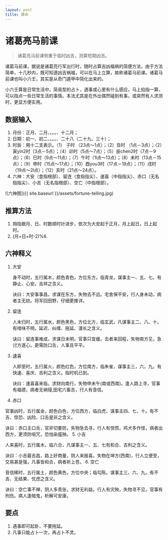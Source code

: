 ```yaml
---
layout: post
title: 算命
---
```


# 诸葛亮马前课

>诸葛亮马前课侧重于临时凶吉，测算短期凶吉。

诸葛马前课，据说是诸葛亮行军出行时，随时占算吉凶福祸的简便方法，由于方法简单，十几秒内，既可知道凶吉祸福，可以在马上立算，故称诸葛马前课。诸葛马前课也叫小六壬，其实是从奇门遁甲中简化出来的。

小六壬算是日常生活中，简易型的占卜，遇事或心里有什么感应，马上掐指一算，可以指点一些日常生活的事情。本法尤其是在外出偶然碰到有事，或突然有人求测时，更显方便实用。

## 数据输入

1. 月份：正月、二月、。。。、十二月；
2. 日期：初一、初二、。。。、二十八（二十九、三十）；
3. 时辰：用十二支表示。（1） 子时 （23点～1点）；（2）丑时 （1点－3点）；（2）寅yin2时（3点－5点）；（4）卯时（5点～7点）；（5）辰chen2时（7点－9点）；（6）巳时（9点～11点）；（7）午时（1l点～13点）；（8）未时（13点－15点）；（9）申时（15点～17点）；（10）酉you3时（17点－19点）；（11）戌时（19点～2l点）；（12）亥时（21点～24点）。
4. 六神：大安（食指根部）、留连（食指指尖）、速喜（中指指尖）、赤口（无名指指尖）、小吉（无名指根部）、空亡（中指根部）。

![六神图]({{ site.baseurl }}/assets/fortune-telling.jpg)

## 推算方法

1. 拇指据月、日、时数顺时针进步，依次为大安起于正月，月上起日，日上起时。
2. (月+日+时-2)%6.

## 六神释义

1. 大安

   身不动时，五行属木，颜色青色，方位东方。临青龙，谋事主一、五、七。有静止、心安。吉祥之含义。

   诀曰：大安事事昌，求谋在东方，失物去不远。宅舍保平安，行人身未动，病者主无妨。将军回田野，仔细更推详。
2. 留连

   人未归时，五行属水，颜色黑色，方位北方，临玄武，凡谋事主二、八、十。有喑味不明，延迟、纠缠、拖延、漫长之含义。

   诀曰：留连事难成，求谋日未明，官事只宜缓。去者来回程，失物南方见，急讨方遂心。更需防口舌，人事且平平。
3. 速喜

   人即至时，五行属火，颜色红色，方位南方，临朱雀，谋事主三，六，九。有快速、喜庆、吉利之含义。指时机已到。

   诀曰：速喜喜来临，求财向南行，失物申未午(南或西南)。逢人路上寻，官事有福德，病者无祸侵,田宅六畜吉，行人有音信。
 4. 赤口

   官事凶时，五行属金，颜色白色，方位西方，临白虎，谋事主四、七，十。有不吉、惊恐、凶险、口舌是非之含义。

   诀曰：赤口主口舌，官非切要防，失物急去寻，行人有惊慌，鸡犬多作怪，病者出西方，更须防咀咒，恐怕染瘟殃。
5. 小吉

   人来喜时，五行属木，临六合，凡谋事主一、五、七有和合、吉利之含义。

   诀曰：小吉最吉昌，路上好商量，阴人来报喜。失物在坤方(西南)，行人立便至，交易甚是强，凡事皆和合，病者祈上苍。
6. 空亡

   音信稀时，五行属土，颜色黄色，方位中央；临勾陈。谋事主三、六、九。有不吉、无结果、忧虑之含义。

   诀曰：空亡事不禅，阴人多乖张，求财无利益。行人有灾殃，失物寻不见，官事有刑伤。病人逢暗鬼，析解可安康。

## 要点

1. 遇事即可起卦，不要拖延。
2. 凡事只能占卜一次，再占卜不灵。
